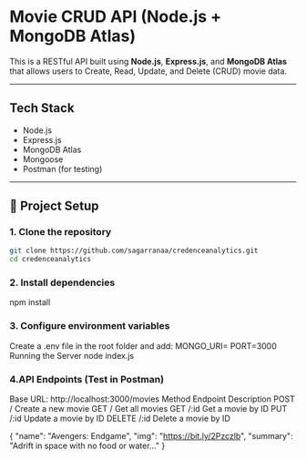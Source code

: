 # Movie CRUD API (Node.js + MongoDB Atlas)

This is a RESTful API built using **Node.js**, **Express.js**, and **MongoDB Atlas** that allows users to Create, Read, Update, and Delete (CRUD) movie data.

---

## Tech Stack

- Node.js
- Express.js
- MongoDB Atlas
- Mongoose
- Postman (for testing)

---

## 📁 Project Setup

### 1. Clone the repository

```bash
git clone https://github.com/sagarranaa/credenceanalytics.git
cd credenceanalytics
```

### 2. Install dependencies

npm install

### 3. Configure environment variables

Create a .env file in the root folder and add:
MONGO_URI=<your-mongodb-connection-uri>
PORT=3000
Running the Server
node index.js

### 4.API Endpoints (Test in Postman)

Base URL: http://localhost:3000/movies
Method Endpoint Description
POST / Create a new movie
GET / Get all movies
GET /:id Get a movie by ID
PUT /:id Update a movie by ID
DELETE /:id Delete a movie by ID

{
"name": "Avengers: Endgame",
"img": "https://bit.ly/2Pzczlb",
"summary": "Adrift in space with no food or water..."
}
